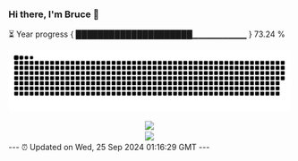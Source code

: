 ### Hi there, I'm Bruce 👋
⏳ Year progress { █████████████████████▁▁▁▁▁▁▁▁▁ } 73.24 %

![](https://raw.githubusercontent.com/Swiftie13st/Swiftie13st/main/assets/github-contribution-grid-snake-dark.svg)


<div align="center"> <img src="https://metrics.lecoq.io/Swiftie13st?template=classic&config.timezone=Asia%2FShanghai"> </div>

<div align="center"> <img src="https://github-readme-streak-stats.herokuapp.com/?user=Swiftie13st" /> </div>
---
⏰ Updated on Wed, 25 Sep 2024 01:16:29 GMT
---

